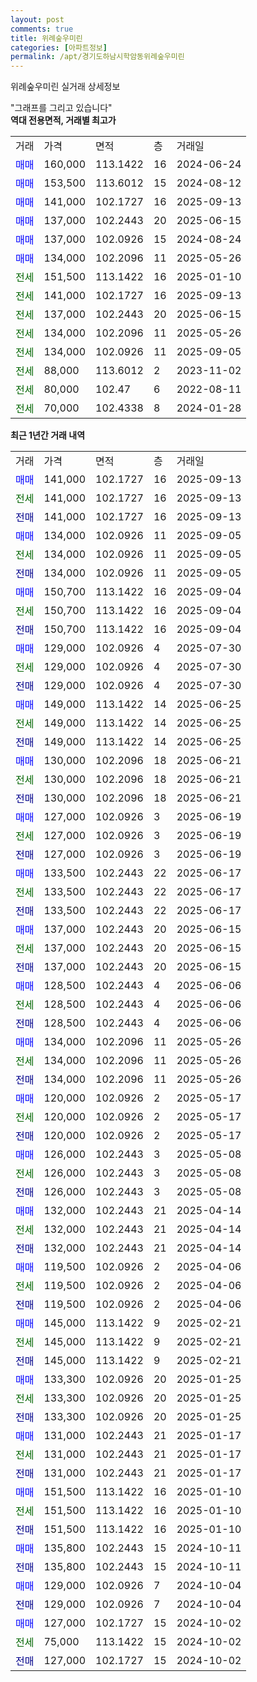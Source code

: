 ```yaml
---
layout: post
comments: true
title: 위례숲우미린
categories: [아파트정보]
permalink: /apt/경기도하남시학암동위례숲우미린
---
```


위례숲우미린 실거래 상세정보

<script type="text/javascript">
  google.charts.load('current', {'packages':['line', 'corechart']});
  google.charts.setOnLoadCallback(drawChart);

  function drawChart() {
    var data = new google.visualization.DataTable();
    data.addColumn('date', '거래일');
    data.addColumn('number', "매매");
    data.addColumn('number', "전세");
    data.addColumn('number', "전매");

    data.addRows([[new Date(Date.parse("2025-09-13")), 141000, null, null], [new Date(Date.parse("2025-09-13")), null, 141000, null], [new Date(Date.parse("2025-09-13")), null, null, 141000], [new Date(Date.parse("2025-09-05")), 134000, null, null], [new Date(Date.parse("2025-09-05")), null, 134000, null], [new Date(Date.parse("2025-09-05")), null, null, 134000], [new Date(Date.parse("2025-09-04")), 150700, null, null], [new Date(Date.parse("2025-09-04")), null, 150700, null], [new Date(Date.parse("2025-09-04")), null, null, 150700], [new Date(Date.parse("2025-07-30")), 129000, null, null], [new Date(Date.parse("2025-07-30")), null, 129000, null], [new Date(Date.parse("2025-07-30")), null, null, 129000], [new Date(Date.parse("2025-06-25")), 149000, null, null], [new Date(Date.parse("2025-06-25")), null, 149000, null], [new Date(Date.parse("2025-06-25")), null, null, 149000], [new Date(Date.parse("2025-06-21")), 130000, null, null], [new Date(Date.parse("2025-06-21")), null, 130000, null], [new Date(Date.parse("2025-06-21")), null, null, 130000], [new Date(Date.parse("2025-06-19")), 127000, null, null], [new Date(Date.parse("2025-06-19")), null, 127000, null], [new Date(Date.parse("2025-06-19")), null, null, 127000], [new Date(Date.parse("2025-06-17")), 133500, null, null], [new Date(Date.parse("2025-06-17")), null, 133500, null], [new Date(Date.parse("2025-06-17")), null, null, 133500], [new Date(Date.parse("2025-06-15")), 137000, null, null], [new Date(Date.parse("2025-06-15")), null, 137000, null], [new Date(Date.parse("2025-06-15")), null, null, 137000], [new Date(Date.parse("2025-06-06")), 128500, null, null], [new Date(Date.parse("2025-06-06")), null, 128500, null], [new Date(Date.parse("2025-06-06")), null, null, 128500], [new Date(Date.parse("2025-05-26")), 134000, null, null], [new Date(Date.parse("2025-05-26")), null, 134000, null], [new Date(Date.parse("2025-05-26")), null, null, 134000], [new Date(Date.parse("2025-05-17")), 120000, null, null], [new Date(Date.parse("2025-05-17")), null, 120000, null], [new Date(Date.parse("2025-05-17")), null, null, 120000], [new Date(Date.parse("2025-05-08")), 126000, null, null], [new Date(Date.parse("2025-05-08")), null, 126000, null], [new Date(Date.parse("2025-05-08")), null, null, 126000], [new Date(Date.parse("2025-04-14")), 132000, null, null], [new Date(Date.parse("2025-04-14")), null, 132000, null], [new Date(Date.parse("2025-04-14")), null, null, 132000], [new Date(Date.parse("2025-04-06")), 119500, null, null], [new Date(Date.parse("2025-04-06")), null, 119500, null], [new Date(Date.parse("2025-04-06")), null, null, 119500], [new Date(Date.parse("2025-02-21")), 145000, null, null], [new Date(Date.parse("2025-02-21")), null, 145000, null], [new Date(Date.parse("2025-02-21")), null, null, 145000], [new Date(Date.parse("2025-01-25")), 133300, null, null], [new Date(Date.parse("2025-01-25")), null, 133300, null], [new Date(Date.parse("2025-01-25")), null, null, 133300], [new Date(Date.parse("2025-01-17")), 131000, null, null], [new Date(Date.parse("2025-01-17")), null, 131000, null], [new Date(Date.parse("2025-01-17")), null, null, 131000], [new Date(Date.parse("2025-01-10")), 151500, null, null], [new Date(Date.parse("2025-01-10")), null, 151500, null], [new Date(Date.parse("2025-01-10")), null, null, 151500], [new Date(Date.parse("2024-10-11")), 135800, null, null], [new Date(Date.parse("2024-10-11")), null, null, 135800], [new Date(Date.parse("2024-10-04")), 129000, null, null], [new Date(Date.parse("2024-10-04")), null, null, 129000], [new Date(Date.parse("2024-10-02")), 127000, null, null], [new Date(Date.parse("2024-10-02")), null, 75000, null], [new Date(Date.parse("2024-10-02")), null, null, 127000]]);

    var options = {
      hAxis: {
        format: 'yyyy/MM/dd'
      },    
      lineWidth: 0,
      pointsVisible: true,    
      title: '최근 1년간 유형별 실거래가 분포',
      legend: { position: 'bottom' }
    };

    var formatter = new google.visualization.NumberFormat({pattern:'###,###'} );
    formatter.format(data, 1);
    formatter.format(data, 2);
    
    setTimeout(function() {
        var chart = new google.visualization.LineChart(document.getElementById('columnchart_material'));
        chart.draw(data, (options));
        document.getElementById('loading').style.display = 'none';
    }, 200);
  }
</script>


<div id="loading" style="z-index:20; display: block; margin-left: 0px">"그래프를 그리고 있습니다"</div>
<div id="columnchart_material" style="width: 95%; margin-left: 0px; display: block"></div>
<!-- contents start -->
<b>역대 전용면적, 거래별 최고가</b>
<table class="sortable">
    <tr>
      <td>거래</td>
      <td>가격</td>
      <td>면적</td>
      <td>층</td>
      <td>거래일</td>
    </tr>
        <tr>
          <td><a style="color: blue">매매</a></td>
          <td>160,000</td>
          <td>113.1422</td>
          <td>16</td>
          <td>2024-06-24</td>
        </tr>            <tr>
          <td><a style="color: blue">매매</a></td>
          <td>153,500</td>
          <td>113.6012</td>
          <td>15</td>
          <td>2024-08-12</td>
        </tr>            <tr>
          <td><a style="color: blue">매매</a></td>
          <td>141,000</td>
          <td>102.1727</td>
          <td>16</td>
          <td>2025-09-13</td>
        </tr>            <tr>
          <td><a style="color: blue">매매</a></td>
          <td>137,000</td>
          <td>102.2443</td>
          <td>20</td>
          <td>2025-06-15</td>
        </tr>            <tr>
          <td><a style="color: blue">매매</a></td>
          <td>137,000</td>
          <td>102.0926</td>
          <td>15</td>
          <td>2024-08-24</td>
        </tr>            <tr>
          <td><a style="color: blue">매매</a></td>
          <td>134,000</td>
          <td>102.2096</td>
          <td>11</td>
          <td>2025-05-26</td>
        </tr>        
        <tr>
              <td><a style="color: darkgreen">전세</a></td>
              <td>151,500</td>
              <td>113.1422</td>
              <td>16</td>
              <td>2025-01-10</td>
            </tr>            <tr>
              <td><a style="color: darkgreen">전세</a></td>
              <td>141,000</td>
              <td>102.1727</td>
              <td>16</td>
              <td>2025-09-13</td>
            </tr>            <tr>
              <td><a style="color: darkgreen">전세</a></td>
              <td>137,000</td>
              <td>102.2443</td>
              <td>20</td>
              <td>2025-06-15</td>
            </tr>            <tr>
              <td><a style="color: darkgreen">전세</a></td>
              <td>134,000</td>
              <td>102.2096</td>
              <td>11</td>
              <td>2025-05-26</td>
            </tr>            <tr>
              <td><a style="color: darkgreen">전세</a></td>
              <td>134,000</td>
              <td>102.0926</td>
              <td>11</td>
              <td>2025-09-05</td>
            </tr>            <tr>
              <td><a style="color: darkgreen">전세</a></td>
              <td>88,000</td>
              <td>113.6012</td>
              <td>2</td>
              <td>2023-11-02</td>
            </tr>            <tr>
              <td><a style="color: darkgreen">전세</a></td>
              <td>80,000</td>
              <td>102.47</td>
              <td>6</td>
              <td>2022-08-11</td>
            </tr>            <tr>
              <td><a style="color: darkgreen">전세</a></td>
              <td>70,000</td>
              <td>102.4338</td>
              <td>8</td>
              <td>2024-01-28</td>
            </tr>        
    
</table>

<b>최근 1년간 거래 내역</b>

<table class="sortable">
    <tr>
      <td>거래</td>
      <td>가격</td>
      <td>면적</td>
      <td>층</td>
      <td>거래일</td>
    </tr>
    <tr>
      <td><a style="color: blue">매매</a></td>
      <td>141,000</td>
      <td>102.1727</td>
      <td>16</td>
      <td>2025-09-13</td>
    </tr>          <tr>
      <td><a style="color: darkgreen">전세</a></td>
      <td>141,000</td>
      <td>102.1727</td>
      <td>16</td>
      <td>2025-09-13</td>
    </tr>          <tr>
      <td><a style="color: darkblue">전매</a></td>
      <td>141,000</td>
      <td>102.1727</td>
      <td>16</td>
      <td>2025-09-13</td>
    </tr>          <tr>
      <td><a style="color: blue">매매</a></td>
      <td>134,000</td>
      <td>102.0926</td>
      <td>11</td>
      <td>2025-09-05</td>
    </tr>          <tr>
      <td><a style="color: darkgreen">전세</a></td>
      <td>134,000</td>
      <td>102.0926</td>
      <td>11</td>
      <td>2025-09-05</td>
    </tr>          <tr>
      <td><a style="color: darkblue">전매</a></td>
      <td>134,000</td>
      <td>102.0926</td>
      <td>11</td>
      <td>2025-09-05</td>
    </tr>          <tr>
      <td><a style="color: blue">매매</a></td>
      <td>150,700</td>
      <td>113.1422</td>
      <td>16</td>
      <td>2025-09-04</td>
    </tr>          <tr>
      <td><a style="color: darkgreen">전세</a></td>
      <td>150,700</td>
      <td>113.1422</td>
      <td>16</td>
      <td>2025-09-04</td>
    </tr>          <tr>
      <td><a style="color: darkblue">전매</a></td>
      <td>150,700</td>
      <td>113.1422</td>
      <td>16</td>
      <td>2025-09-04</td>
    </tr>          <tr>
      <td><a style="color: blue">매매</a></td>
      <td>129,000</td>
      <td>102.0926</td>
      <td>4</td>
      <td>2025-07-30</td>
    </tr>          <tr>
      <td><a style="color: darkgreen">전세</a></td>
      <td>129,000</td>
      <td>102.0926</td>
      <td>4</td>
      <td>2025-07-30</td>
    </tr>          <tr>
      <td><a style="color: darkblue">전매</a></td>
      <td>129,000</td>
      <td>102.0926</td>
      <td>4</td>
      <td>2025-07-30</td>
    </tr>          <tr>
      <td><a style="color: blue">매매</a></td>
      <td>149,000</td>
      <td>113.1422</td>
      <td>14</td>
      <td>2025-06-25</td>
    </tr>          <tr>
      <td><a style="color: darkgreen">전세</a></td>
      <td>149,000</td>
      <td>113.1422</td>
      <td>14</td>
      <td>2025-06-25</td>
    </tr>          <tr>
      <td><a style="color: darkblue">전매</a></td>
      <td>149,000</td>
      <td>113.1422</td>
      <td>14</td>
      <td>2025-06-25</td>
    </tr>          <tr>
      <td><a style="color: blue">매매</a></td>
      <td>130,000</td>
      <td>102.2096</td>
      <td>18</td>
      <td>2025-06-21</td>
    </tr>          <tr>
      <td><a style="color: darkgreen">전세</a></td>
      <td>130,000</td>
      <td>102.2096</td>
      <td>18</td>
      <td>2025-06-21</td>
    </tr>          <tr>
      <td><a style="color: darkblue">전매</a></td>
      <td>130,000</td>
      <td>102.2096</td>
      <td>18</td>
      <td>2025-06-21</td>
    </tr>          <tr>
      <td><a style="color: blue">매매</a></td>
      <td>127,000</td>
      <td>102.0926</td>
      <td>3</td>
      <td>2025-06-19</td>
    </tr>          <tr>
      <td><a style="color: darkgreen">전세</a></td>
      <td>127,000</td>
      <td>102.0926</td>
      <td>3</td>
      <td>2025-06-19</td>
    </tr>          <tr>
      <td><a style="color: darkblue">전매</a></td>
      <td>127,000</td>
      <td>102.0926</td>
      <td>3</td>
      <td>2025-06-19</td>
    </tr>          <tr>
      <td><a style="color: blue">매매</a></td>
      <td>133,500</td>
      <td>102.2443</td>
      <td>22</td>
      <td>2025-06-17</td>
    </tr>          <tr>
      <td><a style="color: darkgreen">전세</a></td>
      <td>133,500</td>
      <td>102.2443</td>
      <td>22</td>
      <td>2025-06-17</td>
    </tr>          <tr>
      <td><a style="color: darkblue">전매</a></td>
      <td>133,500</td>
      <td>102.2443</td>
      <td>22</td>
      <td>2025-06-17</td>
    </tr>          <tr>
      <td><a style="color: blue">매매</a></td>
      <td>137,000</td>
      <td>102.2443</td>
      <td>20</td>
      <td>2025-06-15</td>
    </tr>          <tr>
      <td><a style="color: darkgreen">전세</a></td>
      <td>137,000</td>
      <td>102.2443</td>
      <td>20</td>
      <td>2025-06-15</td>
    </tr>          <tr>
      <td><a style="color: darkblue">전매</a></td>
      <td>137,000</td>
      <td>102.2443</td>
      <td>20</td>
      <td>2025-06-15</td>
    </tr>          <tr>
      <td><a style="color: blue">매매</a></td>
      <td>128,500</td>
      <td>102.2443</td>
      <td>4</td>
      <td>2025-06-06</td>
    </tr>          <tr>
      <td><a style="color: darkgreen">전세</a></td>
      <td>128,500</td>
      <td>102.2443</td>
      <td>4</td>
      <td>2025-06-06</td>
    </tr>          <tr>
      <td><a style="color: darkblue">전매</a></td>
      <td>128,500</td>
      <td>102.2443</td>
      <td>4</td>
      <td>2025-06-06</td>
    </tr>          <tr>
      <td><a style="color: blue">매매</a></td>
      <td>134,000</td>
      <td>102.2096</td>
      <td>11</td>
      <td>2025-05-26</td>
    </tr>          <tr>
      <td><a style="color: darkgreen">전세</a></td>
      <td>134,000</td>
      <td>102.2096</td>
      <td>11</td>
      <td>2025-05-26</td>
    </tr>          <tr>
      <td><a style="color: darkblue">전매</a></td>
      <td>134,000</td>
      <td>102.2096</td>
      <td>11</td>
      <td>2025-05-26</td>
    </tr>          <tr>
      <td><a style="color: blue">매매</a></td>
      <td>120,000</td>
      <td>102.0926</td>
      <td>2</td>
      <td>2025-05-17</td>
    </tr>          <tr>
      <td><a style="color: darkgreen">전세</a></td>
      <td>120,000</td>
      <td>102.0926</td>
      <td>2</td>
      <td>2025-05-17</td>
    </tr>          <tr>
      <td><a style="color: darkblue">전매</a></td>
      <td>120,000</td>
      <td>102.0926</td>
      <td>2</td>
      <td>2025-05-17</td>
    </tr>          <tr>
      <td><a style="color: blue">매매</a></td>
      <td>126,000</td>
      <td>102.2443</td>
      <td>3</td>
      <td>2025-05-08</td>
    </tr>          <tr>
      <td><a style="color: darkgreen">전세</a></td>
      <td>126,000</td>
      <td>102.2443</td>
      <td>3</td>
      <td>2025-05-08</td>
    </tr>          <tr>
      <td><a style="color: darkblue">전매</a></td>
      <td>126,000</td>
      <td>102.2443</td>
      <td>3</td>
      <td>2025-05-08</td>
    </tr>          <tr>
      <td><a style="color: blue">매매</a></td>
      <td>132,000</td>
      <td>102.2443</td>
      <td>21</td>
      <td>2025-04-14</td>
    </tr>          <tr>
      <td><a style="color: darkgreen">전세</a></td>
      <td>132,000</td>
      <td>102.2443</td>
      <td>21</td>
      <td>2025-04-14</td>
    </tr>          <tr>
      <td><a style="color: darkblue">전매</a></td>
      <td>132,000</td>
      <td>102.2443</td>
      <td>21</td>
      <td>2025-04-14</td>
    </tr>          <tr>
      <td><a style="color: blue">매매</a></td>
      <td>119,500</td>
      <td>102.0926</td>
      <td>2</td>
      <td>2025-04-06</td>
    </tr>          <tr>
      <td><a style="color: darkgreen">전세</a></td>
      <td>119,500</td>
      <td>102.0926</td>
      <td>2</td>
      <td>2025-04-06</td>
    </tr>          <tr>
      <td><a style="color: darkblue">전매</a></td>
      <td>119,500</td>
      <td>102.0926</td>
      <td>2</td>
      <td>2025-04-06</td>
    </tr>          <tr>
      <td><a style="color: blue">매매</a></td>
      <td>145,000</td>
      <td>113.1422</td>
      <td>9</td>
      <td>2025-02-21</td>
    </tr>          <tr>
      <td><a style="color: darkgreen">전세</a></td>
      <td>145,000</td>
      <td>113.1422</td>
      <td>9</td>
      <td>2025-02-21</td>
    </tr>          <tr>
      <td><a style="color: darkblue">전매</a></td>
      <td>145,000</td>
      <td>113.1422</td>
      <td>9</td>
      <td>2025-02-21</td>
    </tr>          <tr>
      <td><a style="color: blue">매매</a></td>
      <td>133,300</td>
      <td>102.0926</td>
      <td>20</td>
      <td>2025-01-25</td>
    </tr>          <tr>
      <td><a style="color: darkgreen">전세</a></td>
      <td>133,300</td>
      <td>102.0926</td>
      <td>20</td>
      <td>2025-01-25</td>
    </tr>          <tr>
      <td><a style="color: darkblue">전매</a></td>
      <td>133,300</td>
      <td>102.0926</td>
      <td>20</td>
      <td>2025-01-25</td>
    </tr>          <tr>
      <td><a style="color: blue">매매</a></td>
      <td>131,000</td>
      <td>102.2443</td>
      <td>21</td>
      <td>2025-01-17</td>
    </tr>          <tr>
      <td><a style="color: darkgreen">전세</a></td>
      <td>131,000</td>
      <td>102.2443</td>
      <td>21</td>
      <td>2025-01-17</td>
    </tr>          <tr>
      <td><a style="color: darkblue">전매</a></td>
      <td>131,000</td>
      <td>102.2443</td>
      <td>21</td>
      <td>2025-01-17</td>
    </tr>          <tr>
      <td><a style="color: blue">매매</a></td>
      <td>151,500</td>
      <td>113.1422</td>
      <td>16</td>
      <td>2025-01-10</td>
    </tr>          <tr>
      <td><a style="color: darkgreen">전세</a></td>
      <td>151,500</td>
      <td>113.1422</td>
      <td>16</td>
      <td>2025-01-10</td>
    </tr>          <tr>
      <td><a style="color: darkblue">전매</a></td>
      <td>151,500</td>
      <td>113.1422</td>
      <td>16</td>
      <td>2025-01-10</td>
    </tr>          <tr>
      <td><a style="color: blue">매매</a></td>
      <td>135,800</td>
      <td>102.2443</td>
      <td>15</td>
      <td>2024-10-11</td>
    </tr>          <tr>
      <td><a style="color: darkblue">전매</a></td>
      <td>135,800</td>
      <td>102.2443</td>
      <td>15</td>
      <td>2024-10-11</td>
    </tr>          <tr>
      <td><a style="color: blue">매매</a></td>
      <td>129,000</td>
      <td>102.0926</td>
      <td>7</td>
      <td>2024-10-04</td>
    </tr>          <tr>
      <td><a style="color: darkblue">전매</a></td>
      <td>129,000</td>
      <td>102.0926</td>
      <td>7</td>
      <td>2024-10-04</td>
    </tr>          <tr>
      <td><a style="color: blue">매매</a></td>
      <td>127,000</td>
      <td>102.1727</td>
      <td>15</td>
      <td>2024-10-02</td>
    </tr>          <tr>
      <td><a style="color: darkgreen">전세</a></td>
      <td>75,000</td>
      <td>113.1422</td>
      <td>15</td>
      <td>2024-10-02</td>
    </tr>          <tr>
      <td><a style="color: darkblue">전매</a></td>
      <td>127,000</td>
      <td>102.1727</td>
      <td>15</td>
      <td>2024-10-02</td>
    </tr>      </table>
<!-- contents end -->    

